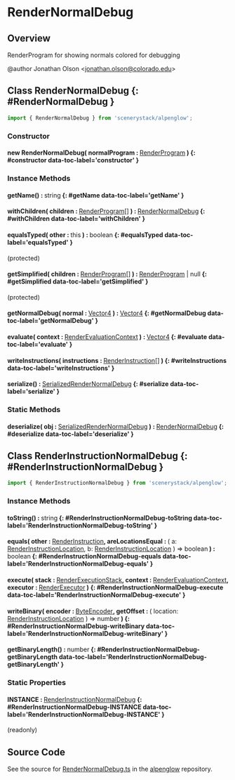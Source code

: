 # RenderNormalDebug

## Overview

RenderProgram for showing normals colored for debugging

@author Jonathan Olson &lt;jonathan.olson@colorado.edu&gt;

## Class RenderNormalDebug {: #RenderNormalDebug }


```js
import { RenderNormalDebug } from 'scenerystack/alpenglow';
```
### Constructor

#### new RenderNormalDebug( normalProgram : <span style="font-weight: 400;">[RenderProgram](../alpenglow/RenderProgram.md)</span> ) {: #constructor data-toc-label='constructor' }

### Instance Methods

#### getName() : <span style="font-weight: 400;"><span style="color: hsla(calc(var(--md-hue) + 180deg),80%,40%,1);">string</span></span> {: #getName data-toc-label='getName' }

#### withChildren( children : <span style="font-weight: 400;">[RenderProgram](../alpenglow/RenderProgram.md)[]</span> ) : <span style="font-weight: 400;">[RenderNormalDebug](../alpenglow/RenderNormalDebug.md)</span> {: #withChildren data-toc-label='withChildren' }

#### equalsTyped( other : <span style="font-weight: 400;"><span style="color: hsla(calc(var(--md-hue) + 180deg),80%,40%,1);">this</span></span> ) : <span style="font-weight: 400;"><span style="color: hsla(calc(var(--md-hue) + 180deg),80%,40%,1);">boolean</span></span> {: #equalsTyped data-toc-label='equalsTyped' }

(protected)

#### getSimplified( children : <span style="font-weight: 400;">[RenderProgram](../alpenglow/RenderProgram.md)[]</span> ) : <span style="font-weight: 400;">[RenderProgram](../alpenglow/RenderProgram.md) | <span style="color: hsla(calc(var(--md-hue) + 180deg),80%,40%,1);">null</span></span> {: #getSimplified data-toc-label='getSimplified' }

(protected)

#### getNormalDebug( normal : <span style="font-weight: 400;">[Vector4](../dot/Vector4.md)</span> ) : <span style="font-weight: 400;">[Vector4](../dot/Vector4.md)</span> {: #getNormalDebug data-toc-label='getNormalDebug' }

#### evaluate( context : <span style="font-weight: 400;">[RenderEvaluationContext](../alpenglow/RenderEvaluationContext.md)</span> ) : <span style="font-weight: 400;">[Vector4](../dot/Vector4.md)</span> {: #evaluate data-toc-label='evaluate' }

#### writeInstructions( instructions : <span style="font-weight: 400;">[RenderInstruction](../alpenglow/RenderInstruction.md)[]</span> ) {: #writeInstructions data-toc-label='writeInstructions' }

#### serialize() : <span style="font-weight: 400;">[SerializedRenderNormalDebug](../alpenglow/RenderNormalDebug.md#SerializedRenderNormalDebug)</span> {: #serialize data-toc-label='serialize' }

### Static Methods

#### deserialize( obj : <span style="font-weight: 400;">[SerializedRenderNormalDebug](../alpenglow/RenderNormalDebug.md#SerializedRenderNormalDebug)</span> ) : <span style="font-weight: 400;">[RenderNormalDebug](../alpenglow/RenderNormalDebug.md)</span> {: #deserialize data-toc-label='deserialize' }



## Class RenderInstructionNormalDebug {: #RenderInstructionNormalDebug }


```js
import { RenderInstructionNormalDebug } from 'scenerystack/alpenglow';
```
### Instance Methods

#### toString() : <span style="font-weight: 400;"><span style="color: hsla(calc(var(--md-hue) + 180deg),80%,40%,1);">string</span></span> {: #RenderInstructionNormalDebug-toString data-toc-label='RenderInstructionNormalDebug-toString' }

#### equals( other : <span style="font-weight: 400;">[RenderInstruction](../alpenglow/RenderInstruction.md)</span>, areLocationsEqual : <span style="font-weight: 400;">( a: [RenderInstructionLocation](../alpenglow/RenderInstruction.md#RenderInstructionLocation), b: [RenderInstructionLocation](../alpenglow/RenderInstruction.md#RenderInstructionLocation) ) =&gt; <span style="color: hsla(calc(var(--md-hue) + 180deg),80%,40%,1);">boolean</span></span> ) : <span style="font-weight: 400;"><span style="color: hsla(calc(var(--md-hue) + 180deg),80%,40%,1);">boolean</span></span> {: #RenderInstructionNormalDebug-equals data-toc-label='RenderInstructionNormalDebug-equals' }

#### execute( stack : <span style="font-weight: 400;">[RenderExecutionStack](../alpenglow/RenderExecutionStack.md)</span>, context : <span style="font-weight: 400;">[RenderEvaluationContext](../alpenglow/RenderEvaluationContext.md)</span>, executor : <span style="font-weight: 400;">[RenderExecutor](../alpenglow/RenderExecutor.md)</span> ) {: #RenderInstructionNormalDebug-execute data-toc-label='RenderInstructionNormalDebug-execute' }

#### writeBinary( encoder : <span style="font-weight: 400;">[ByteEncoder](../alpenglow/ByteEncoder.md)</span>, getOffset : <span style="font-weight: 400;">( location: [RenderInstructionLocation](../alpenglow/RenderInstruction.md#RenderInstructionLocation) ) =&gt; <span style="color: hsla(calc(var(--md-hue) + 180deg),80%,40%,1);">number</span></span> ) {: #RenderInstructionNormalDebug-writeBinary data-toc-label='RenderInstructionNormalDebug-writeBinary' }

#### getBinaryLength() : <span style="font-weight: 400;"><span style="color: hsla(calc(var(--md-hue) + 180deg),80%,40%,1);">number</span></span> {: #RenderInstructionNormalDebug-getBinaryLength data-toc-label='RenderInstructionNormalDebug-getBinaryLength' }

### Static Properties

#### INSTANCE : <span style="font-weight: 400;">[RenderInstructionNormalDebug](../alpenglow/RenderNormalDebug.md#RenderInstructionNormalDebug)</span> {: #RenderInstructionNormalDebug-INSTANCE data-toc-label='RenderInstructionNormalDebug-INSTANCE' }

(readonly)



## Source Code

See the source for [RenderNormalDebug.ts](https://github.com/phetsims/alpenglow/blob/main/js/render-program/RenderNormalDebug.ts) in the [alpenglow](https://github.com/phetsims/alpenglow) repository.
